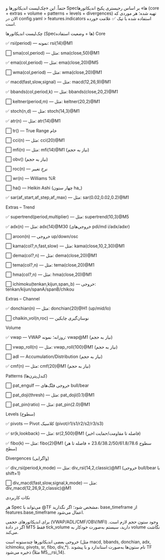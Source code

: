 حتماً. این «چک‌لیست اندیکاتورها و Specها» بر اساس رجیستری پکیج اندیکاتورها (core + extras + volume + patterns + levels + divergences) تهیه شده؛ هر موردی که الان در config.yaml > features.indicators استفاده شده با تیک ✅ علامت خورده است.

چک‌لیست اندیکاتورها (Specها + وضعیت استفاده)
Core

✅ rsi(period) — نمونه: rsi(14)@M1

⬜ sma(col,period) — مثل: sma(close,50)@M1

✅ ema(col,period) — مثل: ema(close,20)@M5

⬜ wma(col,period) — مثل: wma(close,20)@M1

✅ macd(fast,slow,signal) — مثل: macd(12,26,9)@M1

✅ bbands(col,period,k) — مثل: bbands(close,20,2)@M1

⬜ keltner(period,m) — مثل: keltner(20,2)@M1

✅ stoch(n,d) — مثل: stoch(14,3)@M1

✅ atr(n) — مثل: atr(14)@M1

⬜ tr() — True Range خام

⬜ cci(n) — مثل: cci(20)@M1

⬜ mfi(n) — مثل: mfi(14)@M1 (نیاز به حجم)

⬜ obv() (نیاز به حجم)

⬜ roc(n) — نرخِ تغییر

⬜ wr(n) — Williams %R

⬜ ha() — Heikin Ashi (چهار ستون ha_)

✅ sar(af_start,af_step,af_max) — مثل: sar(0.02,0.02,0.2)@M1

Extras – Trend

✅ supertrend(period,multiplier) — مثل: supertrend(10,3)@M5

✅ adx(n) — مثل: adx(14)@M30 (خروجی‌های pdi/md i/adx/adxr)

⬜ aroon(n) — خروجی up/down/osc

⬜ kama(col?,n,fast,slow) — مثل: kama(close,10,2,30)@M1

⬜ dema(col?,n) — مثل: dema(close,20)@M1

⬜ tema(col?,n) — مثل: tema(close,20)@M1

⬜ hma(col?,n) — مثل: hma(close,20)@M1

⬜ ichimoku(tenkan,kijun,span_b) — خروجی: tenkan/kijun/spanA/spanB/chikou

Extras – Channel

✅ donchian(n) — مثل: donchian(20)@H1 (up/mid/lo)

⬜ chaikin_vol(n,roc) — نوسان‌گیری چایکین

Volume

✅ vwap — VWAP روزانه؛ نمونه: vwap@M1 (نیاز به حجم)

⬜ vwap_roll(n) — مثل: vwap_roll(100)@M1 (نیاز به حجم)

⬜ adl — Accumulation/Distribution (نیاز به حجم)

✅ cmf(n) — مثل: cmf(20)@M1 (نیاز به حجم)

Patterns (کندل‌پترن‌ها)

⬜ pat_engulf — خروجی فلگ‌های bull/bear

⬜ pat_doji(thresh) — مثل: pat_doji(0.1)@M1

⬜ pat_pin(ratio) — مثل: pat_pin(2.0)@M1

Levels (سطوح)

✅ pivots — Pivot کلاسیک (pivot/r1/s1/r2/s2/r3/s3)

✅ sr(k,lookback) — مثل: sr(2,500)@M1 (فاصله تا مقاومت/حمایت اخیر)

✅ fibo(k) — مثل: fibo(2)@M1 (سطوح 23.6/38.2/50/61.8/78.6 + فاصله تا هر سطح)

Divergences (واگرایی)

✅ div_rsi(period,k,mode) — مثل: div_rsi(14,2,classic)@M1 (خروجی bull/bear با shift+1)

⬜ div_macd(fast,slow,signal,k,mode) — مثل: div_macd(12,26,9,2,classic)@M1



نکات کاربردی

هر Spec می‌تواند با @TF مشخص شود؛ اگر نگذارید، base_timeframe از features.base_timeframe اعمال می‌شود.

برای اندیکاتورهای حجمی (VWAP/ADL/CMF/OBV/MFI) وجود ستون حجم لازم است. اگر در دادهٔ MT5 فقط tick_volume دارید، سیستم به‌صورت خودکار به volume نگاشت می‌کند.

خروجی بعضی اندیکاتورها چندستونه است (مثل macd, bbands, donchian, adx, ichimoku, pivots, sr, fibo, div_*). نام ستون‌ها به‌صورت استاندارد و با پیشوند TF ذخیره می‌شود (مثلاً M5__rsi_14).